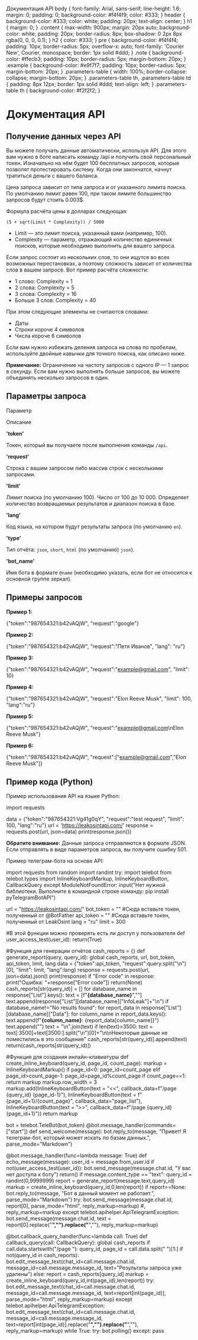   Документация API body { font-family: Arial, sans-serif; line-height: 1.6; margin: 0; padding: 0; background-color: #f4f4f9; color: #333; } header { background-color: #333; color: white; padding: 20px; text-align: center; } h1 { margin: 0; } .content { max-width: 900px; margin: 20px auto; background-color: white; padding: 20px; border-radius: 8px; box-shadow: 0 2px 8px rgba(0, 0, 0, 0.1); } h2 { color: #333; } pre { background-color: #f4f4f4; padding: 10px; border-radius: 5px; overflow-x: auto; font-family: 'Courier New', Courier, monospace; border: 1px solid #ddd; } .note { background-color: #ffecb3; padding: 10px; border-radius: 5px; margin-bottom: 20px; } .example { background-color: #e9f7f7; padding: 10px; border-radius: 5px; margin-bottom: 20px; } .parameters-table { width: 100%; border-collapse: collapse; margin-bottom: 20px; } .parameters-table th, .parameters-table td { padding: 8px 12px; border: 1px solid #ddd; text-align: left; } .parameters-table th { background-color: #f2f2f2; }

Документация API
================

Получение данных через API
--------------------------

Вы можете получать данные автоматически, используя API. Для этого вам нужно в боте написать команду /api и получить свой персональный токен. Изначально на нём будет 100 бесплатных запросов, которые позволят протестировать систему. Когда они закончатся, начнут тратиться деньги с вашего баланса.

Цена запроса зависит от типа запроса и от указанного лимита поиска. По умолчанию лимит равен 100, при таком лимите большинство запросов будут стоить 0.003$.

Формула расчёта цены в долларах следующая:

    (5 + sqrt(Limit * Complexity)) / 5000

*   Limit — это лимит поиска, указанный вами (например, 100).
*   Complexity — параметр, отражающий количество единичных поисков, которые необходимо выполнить для вашего запроса.

Если запрос состоит из нескольких слов, то они ищутся во всех возможных перестановках, а поэтому сложность зависит от количества слов в вашем запросе. Вот пример расчёта сложности:

*   1 слово: Complexity = 1
*   2 слова: Complexity = 5
*   3 слова: Complexity = 16
*   Больше 3 слов: Complexity = 40

При этом следующие элементы не считаются словами:

*   Даты
*   Строки короче 4 символов
*   Числа короче 6 символов

Если вам нужно избежать деления запроса на слова по пробелам, используйте двойные кавычки для точного поиска, как описано ниже.

**Примечание:** Ограничение на частоту запросов с одного IP — 1 запрос в секунду. Если вам нужно выполнять больше запросов, вы можете объединять несколько запросов в один.

Параметры запроса
-----------------

Параметр

Описание

**'token'**

Токен, который вы получаете после выполнения команды `/api`.

**'request'**

Строка с вашим запросом либо массив строк с несколькими запросами.

**'limit'**

Лимит поиска (по умолчанию 100). Число от 100 до 10 000. Определяет количество возвращаемых результатов и диапазон поиска в базе.

**'lang'**

Код языка, на котором будут результаты запроса (по умолчанию `en`).

**'type'**

Тип отчёта: `json`, `short`, `html` (по умолчанию) `json`).

**'bot\_name'**

Имя бота в формате `@name` (необходимо указать, если бот не относится к основной группе зеркал).

Примеры запросов
----------------

**Пример 1:**

{"token":"987654321:b42vAQjW", "request":"google"}
        

**Пример 2:**

{"token":"987654321:b42vAQjW", "request":"Петя Иванов", "lang": "ru"}
        

**Пример 3:**

{"token":"987654321:b42vAQjW", "request":"example@gmail.com", "limit": 10}
        

**Пример 4:**

{"token":"987654321:b42vAQjW", "request":"Elon Reeve Musk", "limit": 100, "lang":"ru"}
        

**Пример 5:**

{"token":"987654321:b42vAQjW", "request":"example@gmail.com\\nElon Reeve Musk"}
        

**Пример 6:**

{"token":"987654321:b42vAQjW", "request":\["example@gmail.com","Elon Reeve Musk"\]}
        

Пример кода (Python)
--------------------

Пример использования API на языке Python:

import requests

data = {"token":"987654321:Vg41g0qY", "request":"test request", "limit": 100, "lang":"ru"}
url = 'https://leakosintapi.com/'
response = requests.post(url, json=data)
print(response.json())
        

**Обратите внимание:** Данные запроса отправляются в формате JSON. Если отправлять в виде параметров запроса, вы получите ошибку 501.

Пример телеграм-бота на основе API:

import requests
from random import randint
try:
    import telebot
    from telebot.types import InlineKeyboardMarkup, InlineKeyboardButton, CallbackQuery
except ModuleNotFoundError:
    input("Нет нужной библиотеки. Выполните в командной строке команду: pip install pyTelegramBotAPI")

url = "https://leakosintapi.com/"
bot\_token = "" #Сюда вставьте токен, полученный от @BotFather
api\_token = ""  #Сюда вставьте токен, полученный от LeakOsint
lang = "ru"
limit = 300

#В этой функции можно проверять есть ли доступ у пользователя
def user\_access\_test(user\_id):
    return(True)

#Функция для генерации отчётов
cash\_reports = {}
def generate\_report(query, query\_id):
    global cash\_reports, url, bot\_token, api\_token, limit, lang
    data =  {"token":api\_token, "request":query.split("\\n")\[0\], "limit": limit, "lang":lang}
    response = requests.post(url, json=data).json()
    print(response)
    if "Error code" in response:
        print("Ошибка: "+response\["Error code"\])
        return(None)
    cash\_reports\[str(query\_id)\] = \[\]
    for database\_name in response\["List"\].keys():
        text = \[f"<b>{database\_name}</b>",""\]
        text.append(response\["List"\]\[database\_name\]\["InfoLeak"\]+"\\n")
        if database\_name!="No results found":
            for report\_data in response\["List"\]\[database\_name\]\["Data"\]:
                for column\_name in report\_data.keys():
                    text.append(f"<b>{column\_name}</b>:  {report\_data\[column\_name\]}")
                text.append("")
        text = "\\n".join(text)
        if len(text)>3500:
            text = text\[:3500\]+text\[3500:\].split("\\n")\[0\]+"\\n\\nНекоторые данные не поместились в это сообщение"
        cash\_reports\[str(query\_id)\].append(text)
    return(cash\_reports\[str(query\_id)\])

#Функция для создания инлайн-клавиатуры
def create\_inline\_keyboard(query\_id, page\_id, count\_page):
    markup = InlineKeyboardMarkup()
    if page\_id<0:
        page\_id=count\_page
    elif page\_id>count\_page-1:
        page\_id=page\_id%count\_page
    if count\_page==1:
        return markup
    markup.row\_width = 3
    markup.add(InlineKeyboardButton(text = "<<", callback\_data=f"/page {query\_id} {page\_id-1}"),
               InlineKeyboardButton(text = f"{page\_id+1}/{count\_page}", callback\_data="page\_list"),
               InlineKeyboardButton(text = ">>", callback\_data=f"/page {query\_id} {page\_id+1}"))
    return markup

bot = telebot.TeleBot(bot\_token)
@bot.message\_handler(commands=\["start"\])
def send\_welcome(message):
    bot.reply\_to(message, "Привет! Я телеграм-бот, который может искать по базам данных.", parse\_mode="Markdown")

@bot.message\_handler(func=lambda message: True)
def echo\_message(message):
    user\_id = message.from\_user.id
    if not(user\_access\_test(user\_id)):
        bot.send\_message(message.chat.id, "У вас нет доступа к боту")
        return()
    if message.content\_type == "text":
        query\_id = randint(0,9999999)
        report = generate\_report(message.text,query\_id)
        markup = create\_inline\_keyboard(query\_id,0,len(report))
        if report==None:
            bot.reply\_to(message, "Бот в данный момент не работает.", parse\_mode="Markdown")
        try:
            bot.send\_message(message.chat.id, report\[0\], parse\_mode="html", reply\_markup=markup) #, reply\_markup=markup
        except telebot.apihelper.ApiTelegramException:
            bot.send\_message(message.chat.id, text = report\[0\].replace("<b>","").replace("</b>",""), reply\_markup=markup)
        
@bot.callback\_query\_handler(func=lambda call: True)
def callback\_query(call: CallbackQuery):
    global cash\_reports
    if call.data.startswith("/page "):
        query\_id, page\_id = call.data.split(" ")\[1:\]
        if not(query\_id in cash\_reports):
            bot.edit\_message\_text(chat\_id=call.message.chat.id, message\_id=call.message.message\_id, text="Результаты запроса уже удалены")
        else:
            report = cash\_reports\[query\_id\]
            markup = create\_inline\_keyboard(query\_id,int(page\_id),len(report))
            try:
                bot.edit\_message\_text(chat\_id=call.message.chat.id, message\_id=call.message.message\_id, text=report\[int(page\_id)\], parse\_mode="html", reply\_markup=markup)
            except telebot.apihelper.ApiTelegramException:
                bot.edit\_message\_text(chat\_id=call.message.chat.id, message\_id=call.message.message\_id, text=report\[int(page\_id)\].replace("<b>","").replace("</b>",""), reply\_markup=markup)
while True:
    try:
        bot.polling()
    except:
        pass